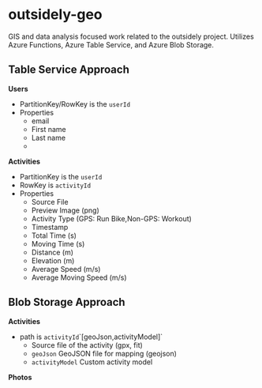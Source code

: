 # outsidely-geo

GIS and data analysis focused work related to the outsidely project. Utilizes Azure Functions, Azure Table Service, and Azure Blob Storage.

## Table Service Approach

**Users**
- PartitionKey/RowKey is the `userId`
- Properties
    - email
    - First name
    - Last name
    - 

**Activities**
- PartitionKey is the `userId`
- RowKey is `activityId`
- Properties
    - Source File
    - Preview Image (png)
    - Activity Type (GPS: Run Bike,Non-GPS: Workout)
    - Timestamp
    - Total Time (s)
    - Moving Time (s)
    - Distance (m)
    - Elevation (m)
    - Average Speed (m/s)
    - Average Moving Speed (m/s)

## Blob Storage Approach

**Activities**
- path is `activityId`\`[geoJson,activityModel]`
    - Source file of the activity (gpx, fit)
    - `geoJson` GeoJSON file for mapping (geojson)
    - `activityModel` Custom activity model

**Photos**
